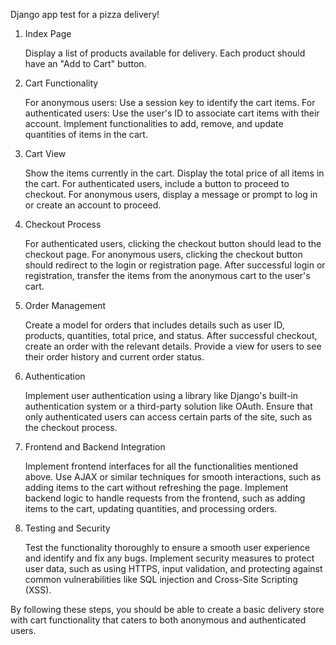 Django app test for a pizza delivery!


1. Index Page

    Display a list of products available for delivery.
    Each product should have an "Add to Cart" button.

2. Cart Functionality

    For anonymous users: Use a session key to identify the cart items.
    For authenticated users: Use the user's ID to associate cart items with their account.
    Implement functionalities to add, remove, and update quantities of items in the cart.

3. Cart View

    Show the items currently in the cart.
    Display the total price of all items in the cart.
    For authenticated users, include a button to proceed to checkout.
    For anonymous users, display a message or prompt to log in or create an account to proceed.

4. Checkout Process

    For authenticated users, clicking the checkout button should lead to the checkout page.
    For anonymous users, clicking the checkout button should redirect to the login or registration page.
    After successful login or registration, transfer the items from the anonymous cart to the user's cart.

5. Order Management

    Create a model for orders that includes details such as user ID, products, quantities, total price, and status.
    After successful checkout, create an order with the relevant details.
    Provide a view for users to see their order history and current order status.

6. Authentication

    Implement user authentication using a library like Django's built-in authentication system or a third-party solution like OAuth.
    Ensure that only authenticated users can access certain parts of the site, such as the checkout process.

7. Frontend and Backend Integration

    Implement frontend interfaces for all the functionalities mentioned above.
    Use AJAX or similar techniques for smooth interactions, such as adding items to the cart without refreshing the page.
    Implement backend logic to handle requests from the frontend, such as adding items to the cart, updating quantities, and processing orders.

8. Testing and Security

    Test the functionality thoroughly to ensure a smooth user experience and identify and fix any bugs.
    Implement security measures to protect user data, such as using HTTPS, input validation, and protecting against common vulnerabilities like SQL injection and Cross-Site Scripting (XSS).

By following these steps, you should be able to create a basic delivery store with cart functionality that caters to both anonymous and authenticated users.